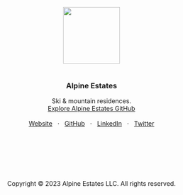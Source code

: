 <p align="center">
  <a href=#>
    <img src="https://user-images.githubusercontent.com/1711854/220661115-c3500a41-aa18-4971-afd6-ec8413b65f67.png" width="128">
  </a>
  <br/>
  <br/>
</p>

<h3 align="center">Alpine Estates</h3>

<p align="center">
  Ski & mountain residences.
  <br/>
  <a href="https://github.com/alpineestates">Explore Alpine Estates GitHub</a>
  <br/>
  <br/>
  <a href="https://godaddy.com">Website</a>
  &nbsp; · &nbsp;
  <a href="https://github.com/alpineestates">GitHub</a>
  &nbsp; · &nbsp;
  <a href="https://www.linkedin.com/">LinkedIn</a>
  &nbsp; · &nbsp;
  <a href="https://twitter.com/">Twitter</a>
  <br/>
  <br/>
  <br/>
  <br/>
  <br/>
  <br/>
  <br/>
  <br/>
    Copyright © 2023 Alpine Estates LLC. All rights reserved.
  </p>
</p>


<br/>

